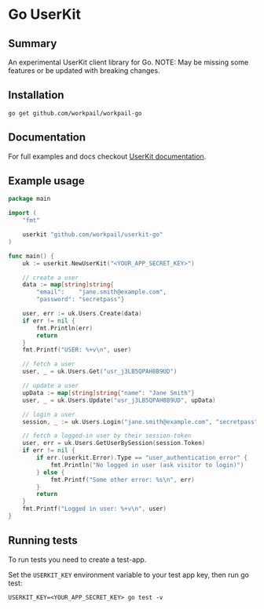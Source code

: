 # Go UserKit

## Summary
An experimental UserKit client library for Go.
NOTE: May be missing some features or be updated with breaking changes.

## Installation

```
go get github.com/workpail/workpail-go
```

## Documentation

For full examples and docs checkout [UserKit documentation][userkit-docs].

## Example usage

```go
package main

import (
	"fmt"

	userkit "github.com/workpail/userkit-go"
)

func main() {
	uk := userkit.NewUserKit("<YOUR_APP_SECRET_KEY>")

	// create a user
	data := map[string]string{
		"email":    "jane.smith@example.com",
		"password": "secretpass"}

	user, err := uk.Users.Create(data)
	if err != nil {
		fmt.Println(err)
		return
	}
	fmt.Printf("USER: %+v\n", user)

	// fetch a user
	user, _ = uk.Users.Get("usr_j3LB5QPAH8B9UD")

	// update a user
	upData := map[string]string{"name": "Jane Smith"}
	user, _ = uk.Users.Update("usr_j3LB5QPAH8B9UD", upData)

	// login a user
	session, _ := uk.Users.Login("jane.smith@example.com", "secretpass", "")

	// fetch a logged-in user by their session-token
	user, err = uk.Users.GetUserBySession(session.Token)
	if err != nil {
		if err.(userkit.Error).Type == "user_authentication_error" {
			fmt.Println("No logged in user (ask visitor to login)")
		} else {
			fmt.Printf("Some other error: %s\n", err)
		}
		return
	}
	fmt.Printf("Logged in user: %+v\n", user)
}
```

## Running tests

To run tests you need to create a test-app.

Set the `USERKIT_KEY` environment variable to your test app key, then run go test:
```
USERKIT_KEY=<YOUR_APP_SECRET_KEY> go test -v
```

[userkit-docs]: https://docs.userkit.io
